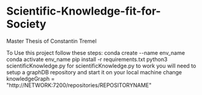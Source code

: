 # Scientific-Knowledge-fit-for-Society
Master Thesis of Constantin Tremel

To Use this project follow these steps:
	conda create --name env_name 
	conda activate env_name
	pip install -r requirements.txt
	python3 scientificKnowledge.py
		for scientificKnowledge.py to work you will need to
			setup a graphDB repository and start it on your local machine
			change knowledgeGraph = "http://NETWORK:7200/repositories/REPOSITORYNAME"
